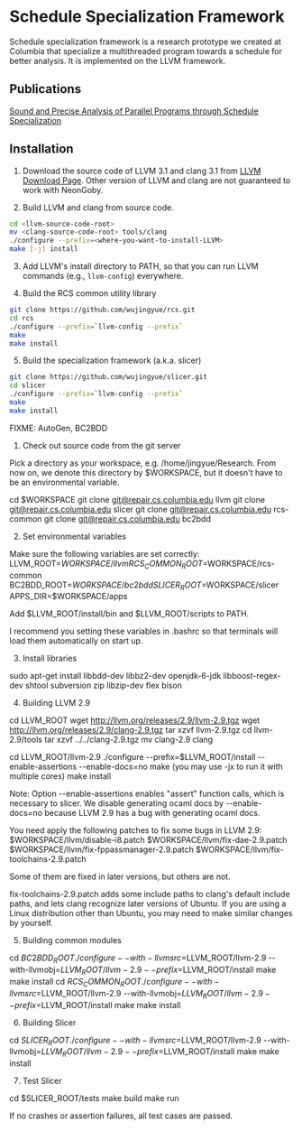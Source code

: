 Schedule Specialization Framework
=================================

Schedule specialization framework is a research prototype we created at
Columbia that specialize a multithreaded program towards a schedule for better
analysis. It is implemented on the LLVM framework.

Publications
------------

[Sound and Precise Analysis of Parallel Programs through Schedule
Specialization](http://www.cs.columbia.edu/~junfeng/papers/wu-pldi12.pdf)

Installation
------------

1. Download the source code of LLVM 3.1 and clang 3.1 from
   [LLVM Download Page](http://llvm.org/releases/download.html). Other version
of LLVM and clang are not guaranteed to work with NeonGoby.

2. Build LLVM and clang from source code.
```bash
cd <llvm-source-code-root>
mv <clang-source-code-root> tools/clang
./configure --prefix=<where-you-want-to-install-LLVM>
make [-j] install
```

3. Add LLVM's install directory to PATH, so that you can run LLVM commands
   (e.g., `llvm-config`) everywhere.

4. Build the RCS common utility library
```bash
git clone https://github.com/wujingyue/rcs.git
cd rcs
./configure --prefix=`llvm-config --prefix`
make
make install
```

5. Build the specialization framework (a.k.a. slicer)
```bash
git clone https://github.com/wujingyue/slicer.git
cd slicer
./configure --prefix=`llvm-config --prefix`
make
make install
```

FIXME: AutoGen, BC2BDD

1. Check out source code from the git server

Pick a directory as your workspace, e.g. /home/jingyue/Research. From now on,
we denote this directory by $WORKSPACE, but it doesn't have to be an
environmental variable. 

cd $WORKSPACE
git clone git@repair.cs.columbia.edu llvm
git clone git@repair.cs.columbia.edu slicer
git clone git@repair.cs.columbia.edu rcs-common
git clone git@repair.cs.columbia.edu bc2bdd

2. Set environmental variables

Make sure the following variables are set correctly:
LLVM_ROOT=$WORKSPACE/llvm
RCS_COMMON_ROOT=$WORKSPACE/rcs-common
BC2BDD_ROOT=$WORKSPACE/bc2bdd
SLICER_ROOT=$WORKSPACE/slicer
APPS_DIR=$WORKSPACE/apps

Add $LLVM_ROOT/install/bin and $LLVM_ROOT/scripts to PATH. 

I recommend you setting these variables in .bashrc so that terminals will load
them automatically on start up. 

3. Install libraries

sudo apt-get install libbdd-dev libbz2-dev openjdk-6-jdk libboost-regex-dev shtool subversion zip libzip-dev flex bison

4. Building LLVM 2.9

cd LLVM_ROOT
wget http://llvm.org/releases/2.9/llvm-2.9.tgz
wget http://llvm.org/releases/2.9/clang-2.9.tgz
tar xzvf llvm-2.9.tgz
cd llvm-2.9/tools
tar xzvf ../../clang-2.9.tgz
mv clang-2.9 clang

cd LLVM_ROOT/llvm-2.9
./configure --prefix=$LLVM_ROOT/install --enable-assertions --enable-docs=no
make (you may use -jx to run it with multiple cores)
make install 

Note: Option --enable-assertions enables "assert" function calls, which is
necessary to slicer. We disable generating ocaml docs by --enable-docs=no
because LLVM 2.9 has a bug with generating ocaml docs.

You need apply the following patches to fix some bugs in LLVM 2.9:
$WORKSPACE/llvm/disable-i8.patch
$WORKSPACE/llvm/fix-dae-2.9.patch
$WORKSPACE/llvm/fix-fppassmanager-2.9.patch
$WORKSPACE/llvm/fix-toolchains-2.9.patch

Some of them are fixed in later versions, but others are not. 

fix-toolchains-2.9.patch adds some include paths to clang's default include
paths, and lets clang recognize later versions of Ubuntu. If you are using a
Linux distribution other than Ubuntu, you may need to make similar changes by
yourself. 

5. Building common modules

cd $BC2BDD_ROOT
./configure --with-llvmsrc=$LLVM_ROOT/llvm-2.9 --with-llvmobj=$LLVM_ROOT/llvm-2.9 --prefix=$LLVM_ROOT/install
make
make install
cd $RCS_COMMON_ROOT
./configure --with-llvmsrc=$LLVM_ROOT/llvm-2.9 --with-llvmobj=$LLVM_ROOT/llvm-2.9 --prefix=$LLVM_ROOT/install
make
make install

6. Building Slicer

cd $SLICER_ROOT
./configure --with-llvmsrc=$LLVM_ROOT/llvm-2.9 --with-llvmobj=$LLVM_ROOT/llvm-2.9 --prefix=$LLVM_ROOT/install
make
make install

7. Test Slicer

cd $SLICER_ROOT/tests
make build
make run

If no crashes or assertion failures, all test cases are passed. 
